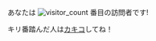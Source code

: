 あなたは
![visitor_count](https://profile-counter.glitch.me/y0d3n/count.svg)
番目の訪問者です!

キリ番踏んだ人は[カキコ](https://github.com/y0d3n/y0d3n/issues/1)してね！

